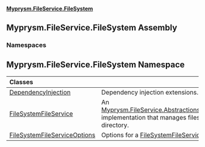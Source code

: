 #### [Myprysm.FileService.FileSystem](index.md 'index')

## Myprysm.FileService.FileSystem Assembly
### Namespaces

<a name='Myprysm.FileService.FileSystem'></a>

## Myprysm.FileService.FileSystem Namespace

| Classes | |
| :--- | :--- |
| [DependencyInjection](Myprysm.FileService.FileSystem.DependencyInjection.md 'Myprysm.FileService.FileSystem.DependencyInjection') | Dependency injection extensions. |
| [FileSystemFileService](Myprysm.FileService.FileSystem.FileSystemFileService.md 'Myprysm.FileService.FileSystem.FileSystemFileService') | An [Myprysm.FileService.Abstractions.IFileService](https://docs.microsoft.com/en-us/dotnet/api/Myprysm.FileService.Abstractions.IFileService 'Myprysm.FileService.Abstractions.IFileService') implementation that manages files in a local directory. |
| [FileSystemFileServiceOptions](Myprysm.FileService.FileSystem.FileSystemFileServiceOptions.md 'Myprysm.FileService.FileSystem.FileSystemFileServiceOptions') | Options for a [FileSystemFileService](Myprysm.FileService.FileSystem.FileSystemFileService.md 'Myprysm.FileService.FileSystem.FileSystemFileService'). |
